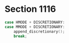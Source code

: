 # Section 1116

```c << Cases of |main_control| that build boxes and lists >>+=
case HMODE + DISCRETIONARY:
case MMODE + DISCRETIONARY:
    append_discretionary();
    break;
```
